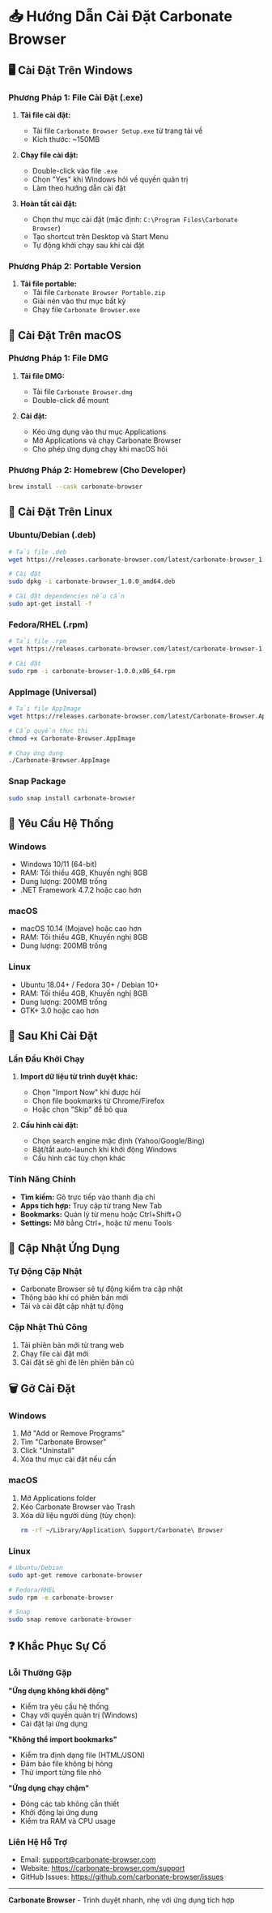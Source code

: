 # 📥 Hướng Dẫn Cài Đặt Carbonate Browser

## 🖥️ **Cài Đặt Trên Windows**

### Phương Pháp 1: File Cài Đặt (.exe)
1. **Tải file cài đặt:**
   - Tải file `Carbonate Browser Setup.exe` từ trang tải về
   - Kích thước: ~150MB

2. **Chạy file cài đặt:**
   - Double-click vào file `.exe`
   - Chọn "Yes" khi Windows hỏi về quyền quản trị
   - Làm theo hướng dẫn cài đặt

3. **Hoàn tất cài đặt:**
   - Chọn thư mục cài đặt (mặc định: `C:\Program Files\Carbonate Browser`)
   - Tạo shortcut trên Desktop và Start Menu
   - Tự động khởi chạy sau khi cài đặt

### Phương Pháp 2: Portable Version
1. **Tải file portable:**
   - Tải file `Carbonate Browser Portable.zip`
   - Giải nén vào thư mục bất kỳ
   - Chạy file `Carbonate Browser.exe`

## 🍎 **Cài Đặt Trên macOS**

### Phương Pháp 1: File DMG
1. **Tải file DMG:**
   - Tải file `Carbonate Browser.dmg`
   - Double-click để mount

2. **Cài đặt:**
   - Kéo ứng dụng vào thư mục Applications
   - Mở Applications và chạy Carbonate Browser
   - Cho phép ứng dụng chạy khi macOS hỏi

### Phương Pháp 2: Homebrew (Cho Developer)
```bash
brew install --cask carbonate-browser
```

## 🐧 **Cài Đặt Trên Linux**

### Ubuntu/Debian (.deb)
```bash
# Tải file .deb
wget https://releases.carbonate-browser.com/latest/carbonate-browser_1.0.0_amd64.deb

# Cài đặt
sudo dpkg -i carbonate-browser_1.0.0_amd64.deb

# Cài đặt dependencies nếu cần
sudo apt-get install -f
```

### Fedora/RHEL (.rpm)
```bash
# Tải file .rpm
wget https://releases.carbonate-browser.com/latest/carbonate-browser-1.0.0.x86_64.rpm

# Cài đặt
sudo rpm -i carbonate-browser-1.0.0.x86_64.rpm
```

### AppImage (Universal)
```bash
# Tải file AppImage
wget https://releases.carbonate-browser.com/latest/Carbonate-Browser.AppImage

# Cấp quyền thực thi
chmod +x Carbonate-Browser.AppImage

# Chạy ứng dụng
./Carbonate-Browser.AppImage
```

### Snap Package
```bash
sudo snap install carbonate-browser
```

## 🔧 **Yêu Cầu Hệ Thống**

### Windows
- Windows 10/11 (64-bit)
- RAM: Tối thiểu 4GB, Khuyến nghị 8GB
- Dung lượng: 200MB trống
- .NET Framework 4.7.2 hoặc cao hơn

### macOS
- macOS 10.14 (Mojave) hoặc cao hơn
- RAM: Tối thiểu 4GB, Khuyến nghị 8GB
- Dung lượng: 200MB trống

### Linux
- Ubuntu 18.04+ / Fedora 30+ / Debian 10+
- RAM: Tối thiểu 4GB, Khuyến nghị 8GB
- Dung lượng: 200MB trống
- GTK+ 3.0 hoặc cao hơn

## 🚀 **Sau Khi Cài Đặt**

### Lần Đầu Khởi Chạy
1. **Import dữ liệu từ trình duyệt khác:**
   - Chọn "Import Now" khi được hỏi
   - Chọn file bookmarks từ Chrome/Firefox
   - Hoặc chọn "Skip" để bỏ qua

2. **Cấu hình cài đặt:**
   - Chọn search engine mặc định (Yahoo/Google/Bing)
   - Bật/tắt auto-launch khi khởi động Windows
   - Cấu hình các tùy chọn khác

### Tính Năng Chính
- **Tìm kiếm:** Gõ trực tiếp vào thanh địa chỉ
- **Apps tích hợp:** Truy cập từ trang New Tab
- **Bookmarks:** Quản lý từ menu hoặc Ctrl+Shift+O
- **Settings:** Mở bằng Ctrl+, hoặc từ menu Tools

## 🔄 **Cập Nhật Ứng Dụng**

### Tự Động Cập Nhật
- Carbonate Browser sẽ tự động kiểm tra cập nhật
- Thông báo khi có phiên bản mới
- Tải và cài đặt cập nhật tự động

### Cập Nhật Thủ Công
1. Tải phiên bản mới từ trang web
2. Chạy file cài đặt mới
3. Cài đặt sẽ ghi đè lên phiên bản cũ

## 🗑️ **Gỡ Cài Đặt**

### Windows
1. Mở "Add or Remove Programs"
2. Tìm "Carbonate Browser"
3. Click "Uninstall"
4. Xóa thư mục cài đặt nếu cần

### macOS
1. Mở Applications folder
2. Kéo Carbonate Browser vào Trash
3. Xóa dữ liệu người dùng (tùy chọn):
   ```bash
   rm -rf ~/Library/Application\ Support/Carbonate\ Browser
   ```

### Linux
```bash
# Ubuntu/Debian
sudo apt-get remove carbonate-browser

# Fedora/RHEL
sudo rpm -e carbonate-browser

# Snap
sudo snap remove carbonate-browser
```

## ❓ **Khắc Phục Sự Cố**

### Lỗi Thường Gặp

**"Ứng dụng không khởi động"**
- Kiểm tra yêu cầu hệ thống
- Chạy với quyền quản trị (Windows)
- Cài đặt lại ứng dụng

**"Không thể import bookmarks"**
- Kiểm tra định dạng file (HTML/JSON)
- Đảm bảo file không bị hỏng
- Thử import từng file nhỏ

**"Ứng dụng chạy chậm"**
- Đóng các tab không cần thiết
- Khởi động lại ứng dụng
- Kiểm tra RAM và CPU usage

### Liên Hệ Hỗ Trợ
- Email: support@carbonate-browser.com
- Website: https://carbonate-browser.com/support
- GitHub Issues: https://github.com/carbonate-browser/issues

---

**Carbonate Browser** - Trình duyệt nhanh, nhẹ với ứng dụng tích hợp





